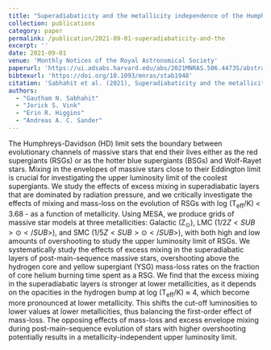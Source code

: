 ```yaml
---
title: "Superadiabaticity and the metallicity independence of the Humphreys-Davidson limit"
collection: publications
category: paper
permalink: /publication/2021-09-01-superadiabaticity-and-the
excerpt: ''
date: 2021-09-01
venue: 'Monthly Notices of the Royal Astronomical Society'
paperurl: 'https://ui.adsabs.harvard.edu/abs/2021MNRAS.506.4473S/abstract'
bibtexurl: 'https://doi.org/10.1093/mnras/stab1948'
citation: 'Sabhahit et al. (2021), Superadiabaticity and the metallicity independence of the Humphreys-Davidson limit, MNRAS'
authors:
  - "Gautham N. Sabhahit"
  - "Jorick S. Vink"
  - "Erin R. Higgins"
  - "Andreas A. C. Sander"
---
```

The Humphreys-Davidson (HD) limit sets the boundary between evolutionary channels of massive stars that end their lives either as the red supergiants (RSGs) or as the hotter blue supergiants (BSGs) and Wolf-Rayet stars. Mixing in the envelopes of massive stars close to their Eddington limit is crucial for investigating the upper luminosity limit of the coolest supergiants. We study the effects of excess mixing in superadiabatic layers that are dominated by radiation pressure, and we critically investigate the effects of mixing and mass-loss on the evolution of RSGs with log (T<SUB>eff</SUB>/K) &lt; 3.68 - as a function of metallicity. Using MESA, we produce grids of massive star models at three metallicities: Galactic (Z<SUB>⊙</SUB>), LMC $(1/2 Z<SUB>⊙</SUB>)$, and SMC $(1/5 Z<SUB>⊙</SUB>)$, with both high and low amounts of overshooting to study the upper luminosity limit of RSGs. We systematically study the effects of excess mixing in the superadiabatic layers of post-main-sequence massive stars, overshooting above the hydrogen core and yellow supergiant (YSG) mass-loss rates on the fraction of core helium burning time spent as a RSG. We find that the excess mixing in the superadiabatic layers is stronger at lower metallicities, as it depends on the opacities in the hydrogen bump at log (T<SUB>eff</SUB>/K) ≈ 4, which become more pronounced at lower metallicity. This shifts the cut-off luminosities to lower values at lower metallicities, thus balancing the first-order effect of mass-loss. The opposing effects of mass-loss and excess envelope mixing during post-main-sequence evolution of stars with higher overshooting potentially results in a metallicity-independent upper luminosity limit.
